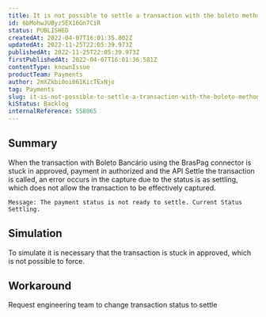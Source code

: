 ```yaml
---
title: It is not possible to settle a transaction with the boleto method using BrasPag
id: 6bMohwJUByz5EX16Gn7CiR
status: PUBLISHED
createdAt: 2022-04-07T16:01:35.802Z
updatedAt: 2022-11-25T22:05:39.973Z
publishedAt: 2022-11-25T22:05:39.973Z
firstPublishedAt: 2022-04-07T16:01:36.581Z
contentType: knownIssue
productTeam: Payments
author: 2mXZkbi0oi061KicTExNjo
tag: Payments
slug: it-is-not-possible-to-settle-a-transaction-with-the-boleto-method-using-braspag
kiStatus: Backlog
internalReference: 558065
---
```


## Summary


When the transaction with Boleto Bancário using the BrasPag connector is stuck in approved, payment in authorized and the API Settle the transaction is called, an error occurs in the capture due to the status is as settling, which does not allow the transaction to be effectively captured.


    Message: The payment status is not ready to settle. Current Status Settling.




## Simulation


To simulate it is necessary that the transaction is stuck in approved, which is not possible to force.



## Workaround


Request engineering team to change transaction status to settle

